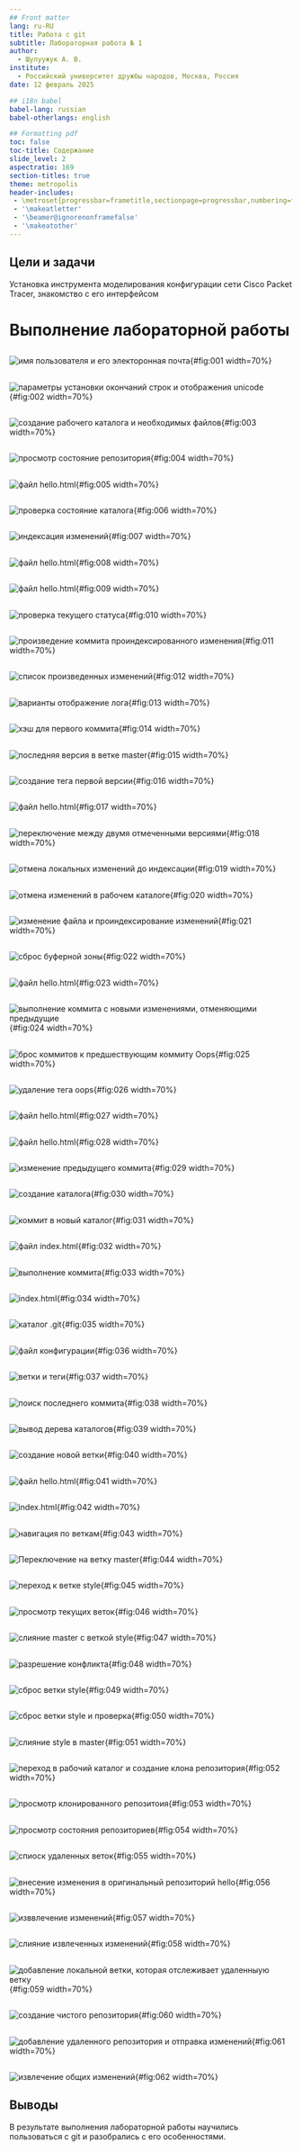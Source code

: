 ```yaml
---
## Front matter
lang: ru-RU
title: Работа с git
subtitle: Лабораторная работа № 1
author:
  - Шулуужук А. В.
institute:
  - Российский университет дружбы народов, Москва, Россия
date: 12 февраль 2025

## i18n babel
babel-lang: russian
babel-otherlangs: english

## Formatting pdf
toc: false
toc-title: Содержание
slide_level: 2
aspectratio: 169
section-titles: true
theme: metropolis
header-includes:
 - \metroset{progressbar=frametitle,sectionpage=progressbar,numbering=fraction}
 - '\makeatletter'
 - '\beamer@ignorenonframefalse'
 - '\makeatother'
---
```


## Цели и задачи

Установка инструмента моделирования конфигурации сети Cisco Packet Tracer, знакомство с его интерфейсом

# Выполнение лабораторной работы

##

![имя пользователя и его электоронная почта](image/1.png){#fig:001 width=70%}

##

![параметры установки окончаний строк и отображения unicode](image/2.png){#fig:002 width=70%}

##

![создание рабочего каталога и необходимых файлов](image/3.png){#fig:003 width=70%}

##

![просмотр состояние репозитория](image/4.png){#fig:004 width=70%}

## 

![файл hello.html](image/5.png){#fig:005 width=70%}

##

![проверка состояние каталога](image/6.png){#fig:006 width=70%}

##

![индексация изменений](image/7.png){#fig:007 width=70%}

##

![файл hello.html](image/8.png){#fig:008 width=70%}

##

![файл hello.html](image/9.png){#fig:009 width=70%}

## 

![проверка текущего статуса](image/10.png){#fig:010 width=70%}

##

![произведение коммита проиндексированного изменения](image/11.png){#fig:011 width=70%}

## 

![список произведенных изменений](image/12.png){#fig:012 width=70%}

## 

![варианты отображение лога](image/13.png){#fig:013 width=70%}

##

![хэш для первого коммита](image/14.png){#fig:014 width=70%}

##

![последняя версия в ветке master](image/15.png){#fig:015 width=70%}

##

![создание тега первой версии](image/16.png){#fig:016 width=70%}

##

![файл hello.html](image/17.png){#fig:017 width=70%}

##

![переключение между двумя отмеченными версиями](image/18.png){#fig:018 width=70%}

## 

![отмена локальных изменений до индексации](image/19.png){#fig:019 width=70%}

##

![отмена изменений в рабочем каталоге](image/20.png){#fig:020 width=70%}

## 

![изменение файла и проиндексирование изменений](image/21.png){#fig:021 width=70%}

##

![сброс буферной зоны](image/22.png){#fig:022 width=70%}

##

![файл hello.html](image/23.png){#fig:023 width=70%}

##

![выполнение коммита с новыми изменениями, отменяющими предыдущие](image/24.png){#fig:024 width=70%}

##

![брос коммитов к предшествующим коммиту Oops](image/25.png){#fig:025 width=70%}

##

![удаление тега oops](image/26.png){#fig:026 width=70%}

##

![файл hello.html](image/27.png){#fig:027 width=70%}

##

![файл hello.html](image/28.png){#fig:028 width=70%}

##

![изменение предыдущего коммита](image/29.png){#fig:029 width=70%}

##

![создание каталога](image/30.png){#fig:030 width=70%}

##

![коммит в новый каталог](image/31.png){#fig:031 width=70%}

##

![файл index.html](image/32.png){#fig:032 width=70%}

##

![выполнение коммита](image/33.png){#fig:033 width=70%}

##

![index.html](image/34.png){#fig:034 width=70%}

##

![каталог .git](image/35.png){#fig:035 width=70%}

##

![файл конфигурации](image/36.png){#fig:036 width=70%}

##

![ветки и теги](image/37.png){#fig:037 width=70%}

##

![поиск последнего коммита](image/38.png){#fig:038 width=70%}

##

![вывод дерева каталогов](image/39.png){#fig:039 width=70%}

##

![создание новой ветки](image/40.png){#fig:040 width=70%}

##

![файл hello.html](image/41.png){#fig:041 width=70%}

##

![index.html](image/42.png){#fig:042 width=70%}

##

![навигация по веткам](image/43.png){#fig:043 width=70%}

##

![Переключение на ветку master](image/44.png){#fig:044 width=70%}

## 

![переход к ветке style](image/45.png){#fig:045 width=70%}

##

![просмотр текущих веток](image/46.png){#fig:046 width=70%}

##

![слияние master с веткой style](image/47.png){#fig:047 width=70%}

##

![разрешение конфликта](image/48.png){#fig:048 width=70%}

##

![сброс ветки style](image/49.png){#fig:049 width=70%}

##

![сброс ветки style и проверка](image/50.png){#fig:050 width=70%}

##

![слияние style в master](image/51.png){#fig:051 width=70%}

##

![переход в рабочий каталог и создание клона репозитория](image/52.png){#fig:052 width=70%}

##

![просмотр клонированного репозитоия](image/53.png){#fig:053 width=70%}

##

![просмотр состояния репозиториев](image/54.png){#fig:054 width=70%}

##

![спиоск удаленных веток](image/55.png){#fig:055 width=70%}

##

![внесение изменения в оригинальный репозиторий hello](image/56.png){#fig:056 width=70%}

##

![изввлечение изменений](image/57.png){#fig:057 width=70%}

##

![слияние извлеченных изменений](image/58.png){#fig:058 width=70%}

##

![добавление локальной ветки, которая отслеживает удаленныую ветку](image/59.png){#fig:059 width=70%}

##

![создание чистого репозитория](image/60.png){#fig:060 width=70%}

##
![добавление удаленного репозитория и отправка изменений](image/61.png){#fig:061 width=70%}

##

![извлечение общих изменений](image/62.png){#fig:062 width=70%}

## Выводы

В результате выполнения лабораторной работы научились пользоваться с git и разобрались с его особенностями. 
